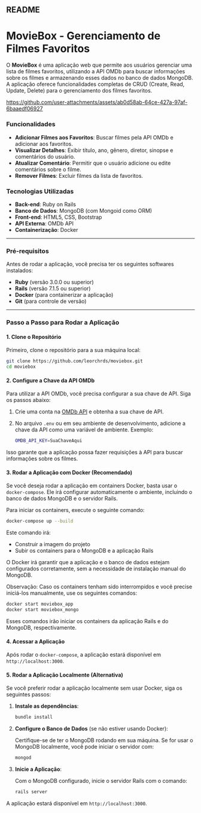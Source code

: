 
## **README**

# MovieBox - Gerenciamento de Filmes Favoritos

O **MovieBox** é uma aplicação web que permite aos usuários gerenciar uma lista de filmes favoritos, utilizando a API OMDb para buscar informações sobre os filmes e armazenando esses dados no banco de dados MongoDB. A aplicação oferece funcionalidades completas de CRUD (Create, Read, Update, Delete) para o gerenciamento dos filmes favoritos.

https://github.com/user-attachments/assets/ab0d58ab-64ce-427a-97af-6baaedf06927

### Funcionalidades
- **Adicionar Filmes aos Favoritos**: Buscar filmes pela API OMDb e adicionar aos favoritos.
- **Visualizar Detalhes**: Exibir título, ano, gênero, diretor, sinopse e comentários do usuário.
- **Atualizar Comentário**: Permitir que o usuário adicione ou edite comentários sobre o filme.
- **Remover Filmes**: Excluir filmes da lista de favoritos.

### **Tecnologias Utilizadas**
- **Back-end**: Ruby on Rails
- **Banco de Dados**: MongoDB (com Mongoid como ORM)
- **Front-end**: HTML5, CSS, Bootstrap
- **API Externa**: OMDb API
- **Containerização**: Docker

---

### **Pré-requisitos**

Antes de rodar a aplicação, você precisa ter os seguintes softwares instalados:

- **Ruby** (versão 3.0.0 ou superior)
- **Rails** (versão 7.1.5 ou superior)
- **Docker** (para containerizar a aplicação)
- **Git** (para controle de versão)

---

### **Passo a Passo para Rodar a Aplicação**

#### **1. Clone o Repositório**
Primeiro, clone o repositório para a sua máquina local:

```bash
git clone https://github.com/leorchrds/moviebox.git
cd moviebox
```

#### **2. Configure a Chave da API OMDb**
Para utilizar a API OMDb, você precisa configurar a sua chave de API. Siga os passos abaixo:

1. Crie uma conta na [OMDb API](https://www.omdbapi.com/apikey.aspx) e obtenha a sua chave de API.
2. No arquivo `.env` ou em seu ambiente de desenvolvimento, adicione a chave da API como uma variável de ambiente. Exemplo:

   ```bash
   OMDB_API_KEY=SuaChaveAqui
   ```

Isso garante que a aplicação possa fazer requisições à API para buscar informações sobre os filmes.

#### **3. Rodar a Aplicação com Docker (Recomendado)**

Se você deseja rodar a aplicação em containers Docker, basta usar o `docker-compose`. Ele irá configurar automaticamente o ambiente, incluindo o banco de dados MongoDB e o servidor Rails.

Para iniciar os containers, execute o seguinte comando:

```bash
docker-compose up --build
```

Este comando irá:
- Construir a imagem do projeto
- Subir os containers para o MongoDB e a aplicação Rails

O Docker irá garantir que a aplicação e o banco de dados estejam configurados corretamente, sem a necessidade de instalação manual do MongoDB.

Observação: Caso os containers tenham sido interrompidos e você precise iniciá-los manualmente, use os seguintes comandos:

```bash
docker start moviebox_app
docker start moviebox_mongo
```
Esses comandos irão iniciar os containers da aplicação Rails e do MongoDB, respectivamente.

#### **4. Acessar a Aplicação**

Após rodar o `docker-compose`, a aplicação estará disponível em `http://localhost:3000`.

#### **5. Rodar a Aplicação Localmente (Alternativa)**

Se você preferir rodar a aplicação localmente sem usar Docker, siga os seguintes passos:

1. **Instale as dependências**:

   ```bash
   bundle install
   ```

2. **Configure o Banco de Dados** (se não estiver usando Docker):

   Certifique-se de ter o MongoDB rodando em sua máquina. Se for usar o MongoDB localmente, você pode iniciar o servidor com:

   ```bash
   mongod
   ```

3. **Inicie a Aplicação**:

   Com o MongoDB configurado, inicie o servidor Rails com o comando:

   ```bash
   rails server
   ```

A aplicação estará disponível em `http://localhost:3000`.


